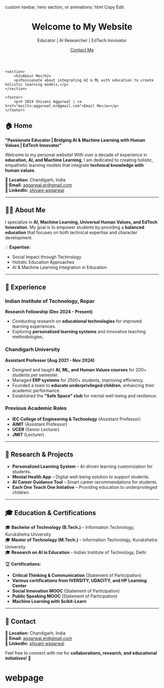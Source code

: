 custom navbar, hero section, or animations:
html
Copy
Edit
<!DOCTYPE html>
<html lang="en">
<head>
    <meta charset="UTF-8">
    <meta name="viewport" content="width=device-width, initial-scale=1.0">
    <title>Shivani Aggarwal | Educator & AI Researcher</title>
    <link rel="stylesheet" href="styles.css"> <!-- Link to CSS -->
</head>
<body>
    <header>
        <h1>Welcome to My Website</h1>
        <p>Educator | AI Researcher | EdTech Innovator</p>
        <a href="#contact">Contact Me</a>
    </header>

    <section>
        <h2>About Me</h2>
        <p>Passionate about integrating AI & ML with education to create holistic learning models.</p>
    </section>

    <footer>
        <p>© 2024 Shivani Aggarwal | <a href="mailto:aggarwal.er@gmail.com">Email Me</a></p>
    </footer>
</body>
</html>

## 🏠 Home  
**"Passionate Educator | Bridging AI & Machine Learning with Human Values | EdTech Innovator"**  

Welcome to my personal website! With over a decade of experience in **education, AI, and Machine Learning**, I am dedicated to creating holistic, empathetic learning models that integrate **technical knowledge with human values**.  

📍 **Location:** Chandigarh, India  
📧 **Email:** [aggarwal.er@gmail.com](mailto:aggarwal.er@gmail.com)  
🔗 **LinkedIn:** [shivani-aggarwal](https://www.linkedin.com/in/shivani-aggarwal-5865b639)  

---

## 👩‍🏫 About Me  
I specialize in **AI, Machine Learning, Universal Human Values, and EdTech Innovation**. My goal is to empower students by providing a **balanced education** that focuses on both technical expertise and character development.  

💡 **Expertise:**  
- Social Impact through Technology  
- Holistic Education Approaches  
- AI & Machine Learning Integration in Education  

---

## 💼 Experience  

### **Indian Institute of Technology, Ropar**  
**Research Fellowship (Dec 2024 - Present)**  
- Conducting research on **educational technologies** for improved learning experiences.  
- Exploring **personalized learning systems** and innovative teaching methodologies.  

### **Chandigarh University**  
**Assistant Professor (Aug 2021 - Nov 2024)**  
- Designed and taught **AI, ML, and Human Values courses** for 200+ students per semester.  
- Managed **ERP systems** for 2500+ students, improving efficiency.  
- Founded a team to **educate underprivileged children**, enhancing their academic performance.  
- Established the **"Safe Space" club** for mental well-being and resilience.  

### **Previous Academic Roles**  
- **IEC College of Engineering & Technology** (Assistant Professor)  
- **AIMT** (Assistant Professor)  
- **UCER** (Senior Lecturer)  
- **JMIT** (Lecturer)  

---

## 🔬 Research & Projects  

- **Personalized Learning System** – AI-driven learning customization for students.  
- **Mental Health App** – Digital well-being solution to support students.  
- **AI Career Guidance Tool** – Smart career recommendations for students.  
- **Each One Teach One Initiative** – Providing education to underprivileged children.  

---

## 🎓 Education & Certifications  

🎓 **Bachelor of Technology (B.Tech.)** – Information Technology, Kurukshetra University  
🎓 **Master of Technology (M.Tech.)** – Information Technology, Kurukshetra University  
🎓 **Research on AI in Education** – Indian Institute of Technology, Delhi  

🏆 **Certifications:**  
- **Critical Thinking & Communication** (Statement of Participation)  
- **Various certifications from IVERSITY, UDACITY, and HP Learning Center**  
- **Social Innovation MOOC** (Statement of Participation)  
- **Public Speaking MOOC** (Statement of Participation)  
- **Machine Learning with Scikit-Learn**  

---

## 📩 Contact  
📍 **Location:** Chandigarh, India  
📧 **Email:** [aggarwal.er@gmail.com](mailto:aggarwal.er@gmail.com)  
🔗 **LinkedIn:** [shivani-aggarwal](https://www.linkedin.com/in/shivani-aggarwal-5865b639)  

Feel free to connect with me for **collaborations, research, and educational initiatives!** 🚀  
# webpage
